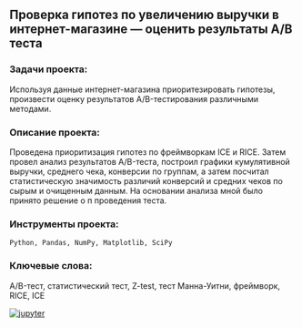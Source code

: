 ## Проверка гипотез по увеличению выручки в интернет-магазине — оценить результаты A/B теста

### Задачи проекта:
Используя данные интернет-магазина приоритезировать гипотезы, произвести оценку результатов A/B-тестирования различными методами.

### Описание проекта:
Проведена приоритизация гипотез по фреймворкам ICE и RICE. Затем провел анализ результатов A/B-теста, построил графики кумулятивной выручки, среднего чека,
конверсии по группам, а затем посчитал статистическую значимость различий конверсий и средних чеков по сырым и очищенным данным.
На основании анализа мной было принято решение о п проведения теста.

### Инструменты проекта:
<code>Python, Pandas, NumPy, Matplotlib, SciPy</code>

### Ключевые слова:
A/B-тест, статистический тест, Z-test, тест Манна-Уитни, фреймворк, RICE, ICE

[![jupyter](https://custom-icon-badges.herokuapp.com/badge/Notebook-24292f.svg?logo=jupyter&style=for-the-badge)](https://github.com/dmitrylgdsl/yandex-practikum-da-projects/blob/main/project08_e-commerce-hypothesis-ab-testing/ecommerce-hypothesis-ab-testing.ipynb)